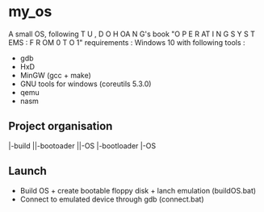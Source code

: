# my_os
A small OS, following T U , D O H OA N G's book "O P E R AT I N G S Y S T EMS : F R OM 0 T O 1"
requirements :
Windows 10 with following tools :
  - gdb
  - HxD
  - MinGW (gcc + make)
  - GNU tools for windows (coreutils 5.3.0)
  - qemu
  - nasm  
## Project organisation
|-build
||-bootoader
||-OS
|-bootloader
|-OS
## Launch
  - Build OS + create bootable floppy disk + lanch emulation (buildOS.bat)
  - Connect to emulated device through gdb (connect.bat)
